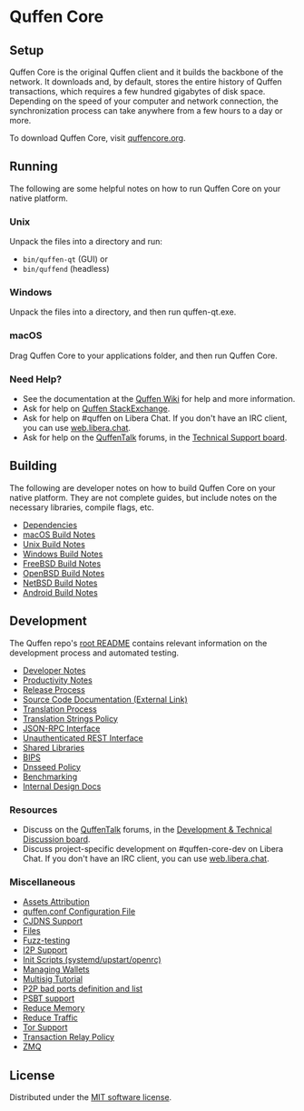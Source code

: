 Quffen Core
=============

Setup
---------------------
Quffen Core is the original Quffen client and it builds the backbone of the network. It downloads and, by default, stores the entire history of Quffen transactions, which requires a few hundred gigabytes of disk space. Depending on the speed of your computer and network connection, the synchronization process can take anywhere from a few hours to a day or more.

To download Quffen Core, visit [quffencore.org](https://bitcoincore.org/en/download/).

Running
---------------------
The following are some helpful notes on how to run Quffen Core on your native platform.

### Unix

Unpack the files into a directory and run:

- `bin/quffen-qt` (GUI) or
- `bin/quffend` (headless)

### Windows

Unpack the files into a directory, and then run quffen-qt.exe.

### macOS

Drag Quffen Core to your applications folder, and then run Quffen Core.

### Need Help?

* See the documentation at the [Quffen Wiki](https://en.quffen.it/wiki/Main_Page)
for help and more information.
* Ask for help on [Quffen StackExchange](https://quffen.stackexchange.com).
* Ask for help on #quffen on Libera Chat. If you don't have an IRC client, you can use [web.libera.chat](https://web.libera.chat/#quffen).
* Ask for help on the [QuffenTalk](https://quffentalk.org/) forums, in the [Technical Support board](https://quffentalk.org/index.php?board=4.0).

Building
---------------------
The following are developer notes on how to build Quffen Core on your native platform. They are not complete guides, but include notes on the necessary libraries, compile flags, etc.

- [Dependencies](dependencies.md)
- [macOS Build Notes](build-osx.md)
- [Unix Build Notes](build-unix.md)
- [Windows Build Notes](build-windows.md)
- [FreeBSD Build Notes](build-freebsd.md)
- [OpenBSD Build Notes](build-openbsd.md)
- [NetBSD Build Notes](build-netbsd.md)
- [Android Build Notes](build-android.md)

Development
---------------------
The Quffen repo's [root README](/README.md) contains relevant information on the development process and automated testing.

- [Developer Notes](developer-notes.md)
- [Productivity Notes](productivity.md)
- [Release Process](release-process.md)
- [Source Code Documentation (External Link)](https://doxygen.quffencore.org/)
- [Translation Process](translation_process.md)
- [Translation Strings Policy](translation_strings_policy.md)
- [JSON-RPC Interface](JSON-RPC-interface.md)
- [Unauthenticated REST Interface](REST-interface.md)
- [Shared Libraries](shared-libraries.md)
- [BIPS](bips.md)
- [Dnsseed Policy](dnsseed-policy.md)
- [Benchmarking](benchmarking.md)
- [Internal Design Docs](design/)

### Resources
* Discuss on the [QuffenTalk](https://quffentalk.org/) forums, in the [Development & Technical Discussion board](https://quffentalk.org/index.php?board=6.0).
* Discuss project-specific development on #quffen-core-dev on Libera Chat. If you don't have an IRC client, you can use [web.libera.chat](https://web.libera.chat/#quffen-core-dev).

### Miscellaneous
- [Assets Attribution](assets-attribution.md)
- [quffen.conf Configuration File](quffen-conf.md)
- [CJDNS Support](cjdns.md)
- [Files](files.md)
- [Fuzz-testing](fuzzing.md)
- [I2P Support](i2p.md)
- [Init Scripts (systemd/upstart/openrc)](init.md)
- [Managing Wallets](managing-wallets.md)
- [Multisig Tutorial](multisig-tutorial.md)
- [P2P bad ports definition and list](p2p-bad-ports.md)
- [PSBT support](psbt.md)
- [Reduce Memory](reduce-memory.md)
- [Reduce Traffic](reduce-traffic.md)
- [Tor Support](tor.md)
- [Transaction Relay Policy](policy/README.md)
- [ZMQ](zmq.md)

License
---------------------
Distributed under the [MIT software license](/COPYING).
